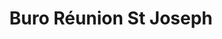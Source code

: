 ---
title: "Buro Réunion St Joseph"
url: /saint-joseph/buro-reunion-st-joseph/
shop: fournitures de bureau
---